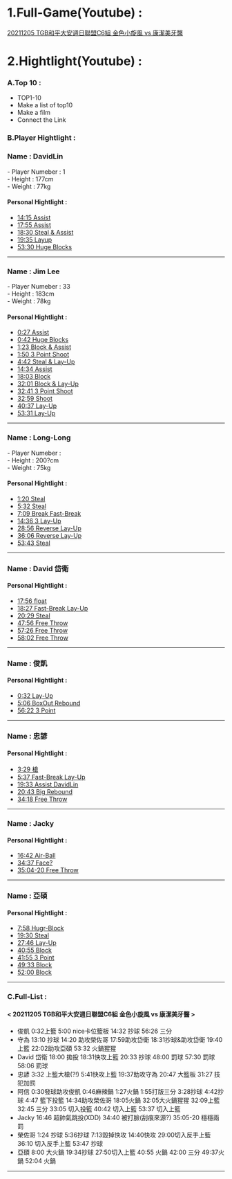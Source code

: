 # 1.Full-Game(Youtube)  : 
[20211205 TGB和平大安週日聯盟C6組 金色小旋風 vs 康潔美牙醫 ](https://www.youtube.com/watch?v=uZ5FBY3MQkE)<br>

# 2.Hightlight(Youtube) : 

### A.Top 10 : 
- TOP1-10
- Make a list of top10
- Make a film
- Connect the Link



### B.Player Hightlight :
<h3>Name : DavidLin </h3> 
- Player Numeber : 1<br>
- Height : 177cm<br>
- Weight : 77kg<br>

#### Personal Hightlight :
- [14:15 Assist](https://www.youtube.com/watch?v=uZ5FBY3MQkE#t=14m15s)<br>
- [17:55 Assist](https://www.youtube.com/watch?v=uZ5FBY3MQkE#t=17m55s)<br>
- [18:30 Steal & Assist](https://www.youtube.com/watch?v=uZ5FBY3MQkE#t=18m30s)<br>
- [19:35 Layup](https://www.youtube.com/watch?v=uZ5FBY3MQkE#t=19m35s)<br>
- [53:30 Huge Blocks](https://www.youtube.com/watch?v=uZ5FBY3MQkE#t=53m30s)<br>

<hr/>
<h3>Name : Jim Lee </h3> 
- Player Numeber : 33<br>
- Height : 183cm<br>
- Weight : 78kg<br>

#### Personal Hightlight :
- [0:27 Assist](https://www.youtube.com/watch?v=uZ5FBY3MQkE#t=0m27s)<br>
- [0:42 Huge Blocks](https://www.youtube.com/watch?v=uZ5FBY3MQkE#t=0m42s)<br>
- [1:23 Block & Assist](https://www.youtube.com/watch?v=uZ5FBY3MQkE#t=1m23s)<br>
- [1:50 3 Point Shoot](https://www.youtube.com/watch?v=uZ5FBY3MQkE#t=1m50s)<br>
- [4:42 Steal & Lay-Up](https://www.youtube.com/watch?v=uZ5FBY3MQkE#t=4m42s)<br>
- [14:34 Assist](https://www.youtube.com/watch?v=uZ5FBY3MQkE#t=14m34s)<br>
- [18:03 Block](https://www.youtube.com/watch?v=uZ5FBY3MQkE#t=18m03s)<br>
- [32:01 Block & Lay-Up](https://www.youtube.com/watch?v=uZ5FBY3MQkE#t=32m01s)<br>
- [32:41 3 Point Shoot](https://www.youtube.com/watch?v=uZ5FBY3MQkE#t=32m41s)<br>
- [32:59 Shoot](https://www.youtube.com/watch?v=uZ5FBY3MQkE#t=32m59s)<br>
- [40:37 Lay-Up](https://www.youtube.com/watch?v=uZ5FBY3MQkE#t=40m37s)<br>
- [53:31 Lay-Up](https://www.youtube.com/watch?v=uZ5FBY3MQkE#t=53m31s)<br>

<hr/>

<h3>Name : Long-Long </h3>  
- Player Numeber : <br>
- Height : 200?cm<br>
- Weight : 75kg<br>

#### Personal Hightlight :
- [1:20 Steal](https://www.youtube.com/watch?v=uZ5FBY3MQkE#t=1m20s)<br>
- [5:32 Steal](https://www.youtube.com/watch?v=uZ5FBY3MQkE#t=5m32s)<br>
- [7:09 Break Fast-Break](https://www.youtube.com/watch?v=uZ5FBY3MQkE#t=7m09s)<br>
- [14:36 3 Lay-Up](https://www.youtube.com/watch?v=uZ5FBY3MQkE#t=14m36s)<br>
- [28:56 Reverse Lay-Up](https://www.youtube.com/watch?v=uZ5FBY3MQkE#t=28m56s)<br>
- [36:06 Reverse Lay-Up](https://www.youtube.com/watch?v=uZ5FBY3MQkE#t=36m06s)<br>
- [53:43 Steal](https://www.youtube.com/watch?v=uZ5FBY3MQkE#t=53m47s)<br>
<hr/>

<h3>Name : David 岱衛 </h3>

#### Personal Hightlight :
- [17:56 float](https://www.youtube.com/watch?v=uZ5FBY3MQkE#t=17m56s)<br>
- [18:27 Fast-Break Lay-Up](https://www.youtube.com/watch?v=uZ5FBY3MQkE#t=18m27s)<br>
- [20:29 Steal](https://www.youtube.com/watch?v=uZ5FBY3MQkE#t=20m29s)<br>
- [47:56 Free Throw](https://www.youtube.com/watch?v=uZ5FBY3MQkE#t=47m56s)<br>
- [57:26 Free Throw](https://www.youtube.com/watch?v=uZ5FBY3MQkE#t=57m26s)<br>
- [58:02 Free Throw](https://www.youtube.com/watch?v=uZ5FBY3MQkE#t=58m02s)<br>
<hr/>

<h3>Name : 俊凱 </h3>

#### Personal Hightlight :

- [0:32 Lay-Up](https://www.youtube.com/watch?v=uZ5FBY3MQkE#t=0m32s)<br>
- [5:06 BoxOut Rebound](https://www.youtube.com/watch?v=uZ5FBY3MQkE#t=5m06s)<br>
- [56:22 3 Point](https://www.youtube.com/watch?v=uZ5FBY3MQkE#t=56m22s)<br>
<hr/>

<h3>Name : 忠諺 </h3>

#### Personal Hightlight :

- [3:29 槍](https://www.youtube.com/watch?v=uZ5FBY3MQkE#t=3m29s)<br>
- [5:37 Fast-Break Lay-Up](https://www.youtube.com/watch?v=uZ5FBY3MQkE#t=5m37s)<br>
- [19:33 Assist DavidLin](https://www.youtube.com/watch?v=uZ5FBY3MQkE#t=19m33s)<br>
- [20:43 Big Rebound](https://www.youtube.com/watch?v=uZ5FBY3MQkE#t=20m43s)<br>
- [34:18 Free Throw](https://www.youtube.com/watch?v=uZ5FBY3MQkE#t=34m18s)<br>
<hr/>

<h3>Name : Jacky </h3> 

#### Personal Hightlight :

- [16:42 Air-Ball](https://www.youtube.com/watch?v=uZ5FBY3MQkE#t=16m42s)<br>
- [34:37 Face?](https://www.youtube.com/watch?v=uZ5FBY3MQkE#t=34m37s)<br>
- [35:04-20 Free Throw](https://www.youtube.com/watch?v=uZ5FBY3MQkE#t=35m04s)<br>
<hr/>

<h3>Name : 亞碩 </h3>

#### Personal Hightlight :

- [7:58 Hugr-Block](https://www.youtube.com/watch?v=uZ5FBY3MQkE#t=7m58s)<br>
- [19:30 Steal](https://www.youtube.com/watch?v=uZ5FBY3MQkE#t=19m30s)<br>
- [27:46 Lay-Up](https://www.youtube.com/watch?v=uZ5FBY3MQkE#t=27m46s)<br>
- [40:55 Block](https://www.youtube.com/watch?v=uZ5FBY3MQkE#t=40m55s)<br>
- [41:55 3 Point](https://www.youtube.com/watch?v=uZ5FBY3MQkE#t=41m55s)<br> 
- [49:33 Block](https://www.youtube.com/watch?v=uZ5FBY3MQkE#t=49m33s)<br>
- [52:00 Block](https://www.youtube.com/watch?v=uZ5FBY3MQkE#t=52m00s)<br> 
<hr/>

### C.Full-List :
#### < 20211205 TGB和平大安週日聯盟C6組 金色小旋風 vs 康潔美牙醫 >

- 俊凱 0:32上籃 5:00 nice卡位籃板  14:32 抄球 56:26 三分<br>
- 守為 13:10 抄球 14:20 助攻榮佐哥 17:59助攻岱衛 18:31抄球&助攻岱衛 19:40上籃 22:02助攻亞碩 53:32 火鍋猩猩<br>
- David 岱衛 18:00 拋投 18:31快攻上籃 20:33 抄球 48:00 罰球 57:30 罰球 58:06 罰球<br>
- 忠諺 3:32 上籃大槍(?!) 5:41快攻上籃 19:37助攻守為 20:47 大籃板 31:27 技犯加罰<br>
- 阿信 0:30發球助攻俊凱 0:46麻辣鍋 1:27火鍋 1:55打版三分 3:28抄球 4:42抄球 4:47 籃下投籃 14:34助攻榮佐哥 18:05火鍋 32:05大火鍋猩猩 32:09上籃 32:45 三分 33:05 切入投籃 40:42 切入上籃 53:37 切入上籃<br>
- Jacky 16:46 超帥氣跳投(XDD) 34:40 被打臉(刮痕來源?) 35:05-20 穩穩兩罰<br>
- 榮佐哥 1:24 抄球 5:36抄球 7:13毀掉快攻 14:40快攻 29:00切入反手上籃 36:10 切入反手上籃 53:47 抄球<br>
- 亞碩 8:00 大火鍋 19:34抄球 27:50切入上籃 40:55 火鍋 42:00 三分 49:37火鍋 52:04 火鍋<br>

<hr/>